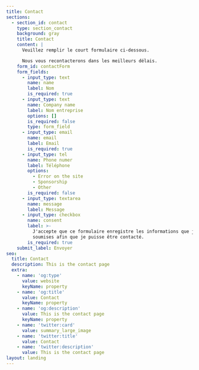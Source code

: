 ```yaml
---
title: Contact
sections:
  - section_id: contact
    type: section_contact
    background: gray
    title: Contact
    content: |
      Veuillez remplir le court formulaire ci-dessous. 

      Nous vous recontacterons dans les meilleurs délais.
    form_id: contactForm
    form_fields:
      - input_type: text
        name: name
        label: Nom
        is_required: true
      - input_type: text
        name: Company name
        label: Nom entreprise
        options: []
        is_required: false
        type: form_field
      - input_type: email
        name: email
        label: Email
        is_required: true
      - input_type: tel
        name: Phone numer
        label: Téléphone
        options:
          - Error on the site
          - Sponsorship
          - Other
        is_required: false
      - input_type: textarea
        name: message
        label: Message
      - input_type: checkbox
        name: consent
        label: >-
          J'accepte que ce formulaire enregistre les informations que j'ai
          soumises afin que je puisse être contacté.
        is_required: true
    submit_label: Envoyer
seo:
  title: Contact
  description: This is the contact page
  extra:
    - name: 'og:type'
      value: website
      keyName: property
    - name: 'og:title'
      value: Contact
      keyName: property
    - name: 'og:description'
      value: This is the contact page
      keyName: property
    - name: 'twitter:card'
      value: summary_large_image
    - name: 'twitter:title'
      value: Contact
    - name: 'twitter:description'
      value: This is the contact page
layout: landing
---
```

